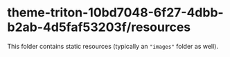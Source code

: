 # theme-triton-10bd7048-6f27-4dbb-b2ab-4d5faf53203f/resources

This folder contains static resources (typically an `"images"` folder as well).
